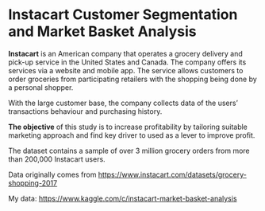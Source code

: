# Instacart Customer Segmentation and Market Basket Analysis

**Instacart** is an American company that operates a grocery delivery and pick-up service in the United States and Canada. The company offers its services via a website and mobile app. The service allows customers to order groceries from participating retailers with the shopping being done by a personal shopper.

With the large customer base, the company collects data of the users’ transactions behaviour and purchasing history. 

**The objective** of this study is to increase profitability by tailoring suitable marketing approach and find key driver to used as a lever to improve profit.

The dataset contains a sample of over 3 million grocery orders from more than 200,000 Instacart users.

Data originally comes from https://www.instacart.com/datasets/grocery-shopping-2017

My data:  https://www.kaggle.com/c/instacart-market-basket-analysis

